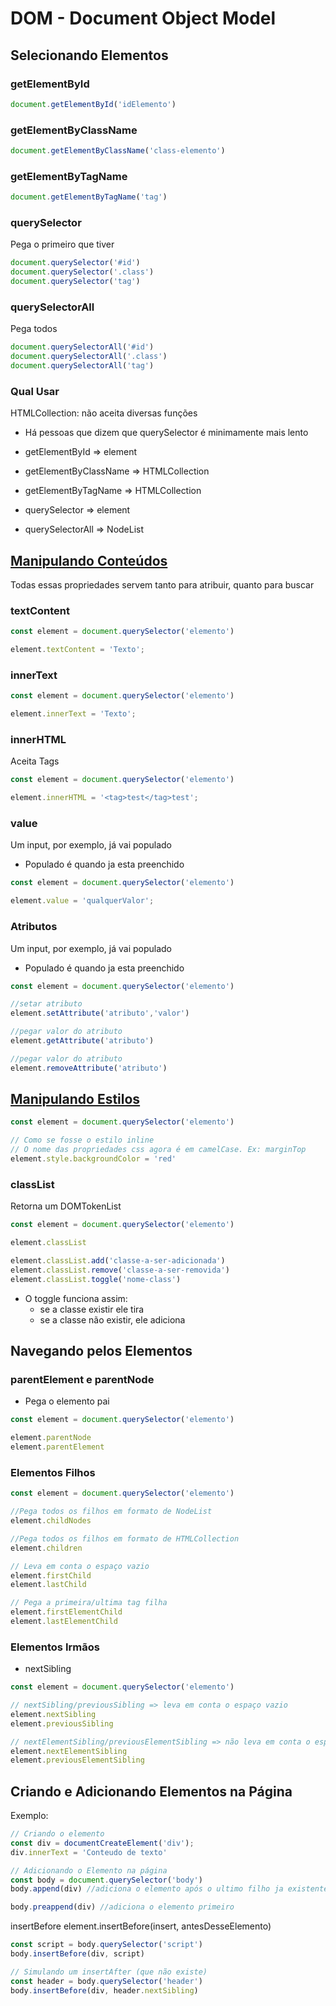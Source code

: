 # DOM - Document Object Model

## Selecionando Elementos

### getElementById
```js
document.getElementById('idElemento')
```

### getElementByClassName
```js
document.getElementByClassName('class-elemento')
```

### getElementByTagName
```js
document.getElementByTagName('tag')
```

### querySelector
Pega o primeiro que tiver
```js
document.querySelector('#id')
document.querySelector('.class')
document.querySelector('tag')
```

### querySelectorAll
Pega todos
```js
document.querySelectorAll('#id')
document.querySelectorAll('.class')
document.querySelectorAll('tag')
```

### Qual Usar
HTMLCollection: não aceita diversas funções
- Há pessoas que dizem que querySelector é minimamente mais lento

- getElementById => element
- getElementByClassName => HTMLCollection
- getElementByTagName => HTMLCollection
- querySelector => element
- querySelectorAll => NodeList 

## [Manipulando Conteúdos](Pratica/Exemplos/DOM/index.html)

Todas essas propriedades servem tanto para atribuir, quanto para buscar
### textContent
```js
const element = document.querySelector('elemento')

element.textContent = 'Texto';
```

### innerText
```js
const element = document.querySelector('elemento')

element.innerText = 'Texto';
```

### innerHTML
Aceita Tags
```js
const element = document.querySelector('elemento')

element.innerHTML = '<tag>test</tag>test';
```

### value
Um input, por exemplo, já vai populado
 - Populado é quando ja esta preenchido
```js
const element = document.querySelector('elemento')

element.value = 'qualquerValor';

```

### Atributos
Um input, por exemplo, já vai populado
 - Populado é quando ja esta preenchido
```js
const element = document.querySelector('elemento')

//setar atributo
element.setAttribute('atributo','valor')

//pegar valor do atributo
element.getAttribute('atributo')

//pegar valor do atributo
element.removeAttribute('atributo')
```


## [Manipulando Estilos](Pratica/Exemplos/DOM/index.html)
```js
const element = document.querySelector('elemento')

// Como se fosse o estilo inline
// O nome das propriedades css agora é em camelCase. Ex: marginTop
element.style.backgroundColor = 'red'
```

### classList
Retorna um DOMTokenList

```js
const element = document.querySelector('elemento')

element.classList

element.classList.add('classe-a-ser-adicionada')
element.classList.remove('classe-a-ser-removida')
element.classList.toggle('nome-class')
```
- O toggle funciona assim:
  - se a classe existir ele tira
  - se a classe não existir, ele adiciona

## Navegando pelos Elementos 

### parentElement e parentNode
- Pega o elemento pai
```js
const element = document.querySelector('elemento')

element.parentNode
element.parentElement
```

### Elementos Filhos
```js
const element = document.querySelector('elemento')

//Pega todos os filhos em formato de NodeList
element.childNodes

//Pega todos os filhos em formato de HTMLCollection
element.children

// Leva em conta o espaço vazio
element.firstChild
element.lastChild

// Pega a primeira/ultima tag filha
element.firstElementChild
element.lastElementChild
```

### Elementos Irmãos
- nextSibling
```js
const element = document.querySelector('elemento')

// nextSibling/previousSibling => leva em conta o espaço vazio
element.nextSibling
element.previousSibling

// nextElementSibling/previousElementSibling => não leva em conta o espaço vazio
element.nextElementSibling
element.previousElementSibling
```


## Criando e Adicionando Elementos na Página
Exemplo: 
```js
// Criando o elemento
const div = documentCreateElement('div');
div.innerText = 'Conteudo de texto'

// Adicionando o Elemento na página
const body = document.querySelector('body')
body.append(div) //adiciona o elemento após o ultimo filho ja existente

body.preappend(div) //adiciona o elemento primeiro
```

insertBefore
element.insertBefore(insert, antesDesseElemento)
```js
const script = body.querySelector('script')
body.insertBefore(div, script)

// Simulando um insertAfter (que não existe)
const header = body.querySelector('header')
body.insertBefore(div, header.nextSibling)
```